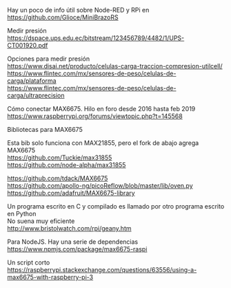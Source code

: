 Hay un poco de info útil sobre Node-RED y RPi en  
https://github.com/Glioce/MiniBrazoRS

Medir presión  
https://dspace.ups.edu.ec/bitstream/123456789/4482/1/UPS-CT001920.pdf  

Opciones para medir presión  
https://www.disai.net/producto/celulas-carga-traccion-compresion-utilcell/  
https://www.flintec.com/mx/sensores-de-peso/celulas-de-carga/plataforma  
https://www.flintec.com/mx/sensores-de-peso/celulas-de-carga/ultraprecision  

Cómo conectar MAX6675. Hilo en foro desde 2016 hasta feb 2019  
https://www.raspberrypi.org/forums/viewtopic.php?t=145568

Bibliotecas para MAX6675  

Esta bib solo funciona con MAX21855, pero el fork de abajo agrega MAX6675  
https://github.com/Tuckie/max31855  
https://github.com/node-alpha/max31855  

https://github.com/tdack/MAX6675  
https://github.com/apollo-ng/picoReflow/blob/master/lib/oven.py
https://github.com/adafruit/MAX6675-library  

Un programa escrito en C y compilado es llamado por otro programa escrito en Python  
No suena muy eficiente  
http://www.bristolwatch.com/rpi/geany.htm  

Para NodeJS. Hay una serie de dependencias  
https://www.npmjs.com/package/max6675-raspi

Un script corto
https://raspberrypi.stackexchange.com/questions/63556/using-a-max6675-with-raspberry-pi-3

